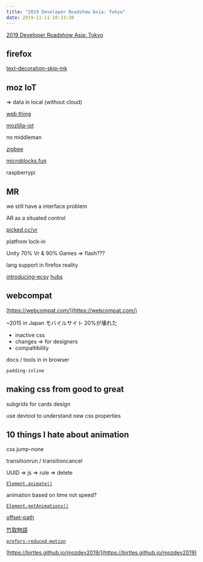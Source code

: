 ```yaml
---
title: "2019 Developer Roadshow Asia: Tokyo"
date: 2019-11-11 18:33:38
---
```


[2019 Developer Roadshow Asia: Tokyo](https://ti.to/mdn/mozilla-developer-roadshow-2019-Asia-Tokyo)

## firefox

[text-decoration-skip-ink](https://developer.mozilla.org/en-US/docs/Web/CSS/text-decoration-skip-ink)

## moz IoT

=> data in local (without cloud)

[web thing](https://iot.mozilla.org/framework/)

[mozlilla-iot](https://github.com/mozilla-iot)

no middleman

[zigbee](https://zigbee.org/)

[microblocks.fun](microblocks.fun)

raspberrypi

## MR

we still have a interface problem

AR as a situated control

[picked.cc/vr](picked.cc/vr)

platfrom lock-in

Unity 70% Vr & 90% Games => flash???

lang support in firefox reality

[introducing-ecsy](https://blog.mozvr.com/introducing-ecsy/)
[hubs](https://hubs.mozilla.com/)

## webcompat

[https://webcompat.com/](https://webcompat.com/)

~2015 in Japan モバイルサイト 20%が壊れた

- inactive css
- changes => for designers
- compaltibility

docs / tools in in browser

`padding-inline`

## making css from good to great

subgrids for cards design

use devtool to understand new css properties

## 10 things I hate about animation

css jump-none

transitionrun / transitioncancel

UUID => js => rule => delete

[`Element.animate()`](https://developer.mozilla.org/en-US/docs/Web/API/Element/animate)

animation based on time not speed?

[`Element.getAnimations()`](https://developer.mozilla.org/en-US/docs/Web/API/Element/getAnimations)

[offset-path](https://developer.mozilla.org/en-US/docs/Web/CSS/offset-path)

[竹取物語](https://mozanime.github.io/taketori/)

[`prefers-reduced-motion`](https://developer.mozilla.org/en-US/docs/Web/CSS/@media/prefers-reduced-motion)

[https://birtles.github.io/mozdev2019/](https://birtles.github.io/mozdev2019)
